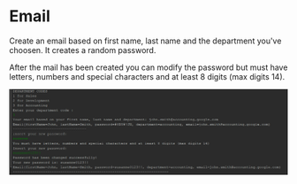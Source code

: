 # Email
Create an email based on first name, last name and the department you've choosen.
It creates a random password.

After the mail has been created you can modify the password but must have letters, numbers and special characters and at least 8 digits (max digits 14).

![Screenshot](screenshotEmail.PNG)
